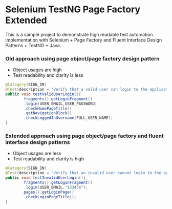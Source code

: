 # Selenium TestNG Page Factory Extended
This is a sample project to demonstrate high readable test automation implementation with Selenium + Page Factory and Fluent Interface Design Patterns + TestNG + Java.

### Old approach using page object/page factory design pattern
- Object usages are high
- Test readability and clarity is less

```java
@Category(SIGN_IN)
@Test(description = "Verify that a valid user can login to the application")
public void testValidUserLogin(){
        fragments().getLoginFragment()
        .login(USER_EMAIL,USER_PASSWORD)
        .checkHomePageTitle()
        .getNavigationBlock()
        .checkLoggedInUsername(FULL_USER_NAME);
}
```

### Extended approach using page object/page factory and fluent interface design patterns
- Object usages are less
- Test readability and clarity is high

```java
@Category(SIGN_IN)
@Test(description = "Verify that an invalid user cannot login to the application")
public void testInvalidUserLogin(){
        fragments().getLoginFragment()
        .login(USER_EMAIL,"123456");
        pages().getLoginPage()
        .checkLoginPageTitle();
}
```
